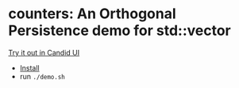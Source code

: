 # counters: An Orthogonal Persistence demo for std::vector

[Try it out in Candid UI](https://a4gq6-oaaaa-aaaab-qaa4q-cai.raw.icp0.io/?id=yaj4u-vyaaa-aaaag-acoca-cai)

- [Install](https://docs.icpp.world/installation.html)
- run `./demo.sh`
